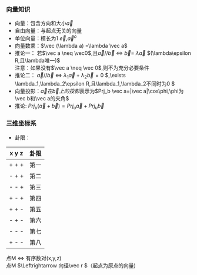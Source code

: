 ### 向量知识
- 向量：包含方向和大小$\vec a$
- 自由向量：与起点无关的向量  
- 单位向量：模长为1 $\vec e$,$\vec a^o$
- 向量数乘：$\vec (\lambda a) $=$\lambda \vec a$
- 推论一：
若$\vec a \neq \vec0$,且$\vec a // \vec b$ $\Leftrightarrow$ $\vec b=$ $\lambda \vec a$ $(\lambda\epsilon R,且\lambda唯一)$  
注意：如果没有$\vec a \neq \vec 0$,则不为充分必要条件  
- 推论二：
$\vec a//\vec b$ $\Leftrightarrow$ $\lambda_1\vec a +\lambda_2\vec b=0$ $,\exists \lambda_1,\lambda_2\epsilon R,且\lambda_1,\lambda_2不同时为0  $  
- 向量投影：$\vec a 在\vec b上的投影$表示为$Prj_b \vec a=|\vec a|\cos\phi,\phi为\vec b和\vec a的夹角$
- 推论: $Prj_u (\vec a+\vec b)=Prj_u \vec a +Prj_u \vec b$
### 三维坐标系 
- 卦限：

x y z   | 卦限  
------ | -----
\+ \+ \+ | 第一
\- \+ \+ | 第二  
\- \- \+ | 第三
\+ \- \+ | 第四
\+ \+ \- | 第五
\- \+ \- | 第六
\- \- \- | 第七
\+ \- \- | 第八  
点M $\Leftrightarrow$ 有序数对(x,y,z)  
点M $\Leftrightarrow 向径\vec r $（起点为原点的向量)
